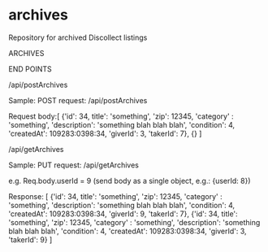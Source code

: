# archives
Repository for archived Discollect listings

ARCHIVES

END POINTS

/api/postArchives

Sample:
POST request: /api/postArchives

Request body:[ 
  {'id': 34, title': 'something', 'zip': 12345, 'category' : 'something',
  'description': 'something blah blah blah', 'condition': 4, 'createdAt': 109283:0398:34, 'giverId': 3, 'takerId': 7},
  {} 
]

/api/getArchives

Sample:
PUT request: /api/getArchives

e.g. Req.body.userId = 9 (send body as a single object, e.g.: {userId: 8})

Response: [
 {'id': 34, title': 'something', 'zip': 12345, 'category' : 'something',
  'description': 'something blah blah blah', 'condition': 4, 'createdAt': 109283:0398:34, 'giverId': 9, 'takerId': 7},
 {'id': 34, title': 'something', 'zip': 12345, 'category' : 'something',
  'description': 'something blah blah blah', 'condition': 4, 'createdAt': 109283:0398:34, 'giverId': 3, 'takerId': 9}
]
